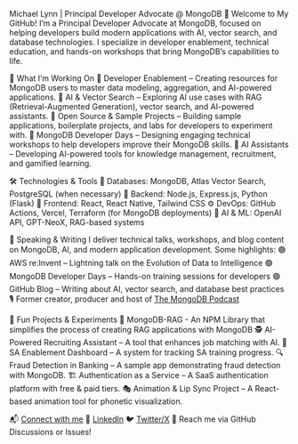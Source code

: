 Michael Lynn | Principal Developer Advocate @ MongoDB
👋 Welcome to My GitHub!
I’m a Principal Developer Advocate at MongoDB, focused on helping developers build modern applications with AI, vector search, and database technologies. I specialize in developer enablement, technical education, and hands-on workshops that bring MongoDB’s capabilities to life.

🚀 What I’m Working On
🔹 Developer Enablement – Creating resources for MongoDB users to master data modeling, aggregation, and AI-powered applications.
🔹 AI & Vector Search – Exploring AI use cases with RAG (Retrieval-Augmented Generation), vector search, and AI-powered assistants.
🔹 Open Source & Sample Projects – Building sample applications, boilerplate projects, and labs for developers to experiment with.
🔹 MongoDB Developer Days – Designing engaging technical workshops to help developers improve their MongoDB skills.
🔹 AI Assistants – Developing AI-powered tools for knowledge management, recruitment, and gamified learning.

🛠️ Technologies & Tools
💾 Databases: MongoDB, Atlas Vector Search, PostgreSQL (when necessary)
📡 Backend: Node.js, Express.js, Python (Flask)
🎨 Frontend: React, React Native, Tailwind CSS
⚙️ DevOps: GitHub Actions, Vercel, Terraform (for MongoDB deployments)
🧠 AI & ML: OpenAI API, GPT-NeoX, RAG-based systems

🎤 Speaking & Writing
I deliver technical talks, workshops, and blog content on MongoDB, AI, and modern application development. Some highlights:
🟢 AWS re:Invent – Lightning talk on the Evolution of Data to Intelligence
🟢 MongoDB Developer Days – Hands-on training sessions for developers
🟢 GitHub Blog – Writing about AI, vector search, and database best practices
🎙️ Former creator, producer and host of [The MongoDB Podcast](https://mongodb.com/podcast)

🌱 Fun Projects & Experiments
🤖 MongoDB-RAG - An NPM Library that simplifies the process of creating RAG applications with MongoDB
🕵️ AI-Powered Recruiting Assistant – A tool that enhances job matching with AI.
📌 SA Enablement Dashboard – A system for tracking SA training progress.
🔍 Fraud Detection in Banking – A sample app demonstrating fraud detection with MongoDB.
🏗️ Authentication as a Service – A SaaS authentication platform with free & paid tiers.
🎭 Animation & Lip Sync Project – A React-based animation tool for phonetic visualization.

📬 [Connect with me](mailto::merlynn@gmail.com)
💼 [LinkedIn]([https://linkedin.com/in/mrlynn](https://www.linkedin.com/in/mlynn/))
🐦 [Twitter/X](https://x.com/mlynn)
📧 Reach me via GitHub Discussions or Issues!

